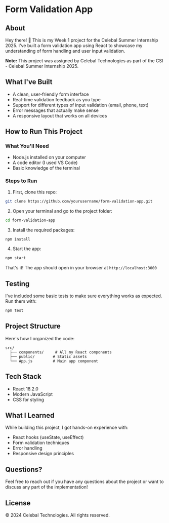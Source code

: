 # Form Validation App

## About
Hey there! 👋 This is my Week 1 project for the Celebal Summer Internship 2025. I've built a form validation app using React to showcase my understanding of form handling and user input validation.

**Note:** This project was assigned by Celebal Technologies as part of the CSI - Celebal Summer Internship 2025.

## What I've Built
- A clean, user-friendly form interface
- Real-time validation feedback as you type
- Support for different types of input validation (email, phone, text)
- Error messages that actually make sense
- A responsive layout that works on all devices

## How to Run This Project

### What You'll Need
- Node.js installed on your computer
- A code editor (I used VS Code)
- Basic knowledge of the terminal

### Steps to Run
1. First, clone this repo:
```bash
git clone https://github.com/yourusername/form-validation-app.git
```

2. Open your terminal and go to the project folder:
```bash
cd form-validation-app
```

3. Install the required packages:
```bash
npm install
```

4. Start the app:
```bash
npm start
```

That's it! The app should open in your browser at `http://localhost:3000`

## Testing
I've included some basic tests to make sure everything works as expected. Run them with:
```bash
npm test
```

## Project Structure
Here's how I organized the code:
```
src/
  ├── components/     # All my React components
  ├── public/        # Static assets
  └── App.js         # Main app component
```

## Tech Stack
- React 18.2.0
- Modern JavaScript
- CSS for styling

## What I Learned
While building this project, I got hands-on experience with:
- React hooks (useState, useEffect)
- Form validation techniques
- Error handling
- Responsive design principles

## Questions?
Feel free to reach out if you have any questions about the project or want to discuss any part of the implementation!

## License
© 2024 Celebal Technologies. All rights reserved. 